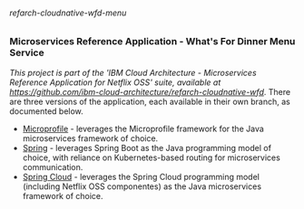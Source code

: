 ###### refarch-cloudnative-wfd-menu

### Microservices Reference Application - What's For Dinner Menu Service

*This project is part of the 'IBM Cloud Architecture - Microservices Reference Application for Netflix OSS' suite, available at
https://github.com/ibm-cloud-architecture/refarch-cloudnative-wfd*.  There are three versions of the application, each available in their own branch, as documented below.

- [Microprofile](../../tree/microprofile/) - leverages the Microprofile framework for the Java microservices framework of choice.
- [Spring](../../tree/spring/) - leverages Spring Boot as the Java programming model of choice, with reliance on Kubernetes-based routing for microservices communication.
- [Spring Cloud](../../tree/spring-cloud/) - leverages the Spring Cloud programming model (including Netflix OSS componentes) as the Java microservices framework of choice.
